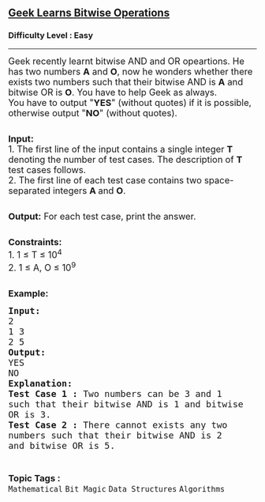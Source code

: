 <h2><a href="https://www.geeksforgeeks.org/batch/competitive-programming/track/cp-math-bitMasking/problem/geek-learns-bitwise-operations">Geek Learns Bitwise Operations</a></h2><h3>Difficulty Level : Easy</h3><hr><div class="problems_problem_content__Xm_eO"><p><span style="font-size:18px">Geek recently learnt bitwise AND and OR opeartions. He has two numbers <strong>A</strong> and <strong>O</strong>, now he wonders whether there exists two numbers such that their bitwise AND is <strong>A</strong> and bitwise OR is <strong>O</strong>. You have to help Geek as always.<br>
You have to output "<strong>YES</strong>" (without quotes) if it is possible, otherwise output "<strong>NO</strong>" (without quotes).</span><br>
&nbsp;</p>

<p><span style="font-size:18px"><strong>Input:</strong><br>
1.&nbsp;The first line of the input contains a single integer<em> </em> <strong>T</strong> denoting the number of test cases. The description of&nbsp;<strong>T</strong> test cases follows.<br>
2.&nbsp;The first line of each test case contains two space-separated&nbsp;integers <strong>A</strong><strong>&nbsp;</strong>and <strong>O</strong>.</span><br>
&nbsp;</p>

<p><span style="font-size:18px"><strong>Output:</strong> For each test case, print the answer.</span><br>
&nbsp;</p>

<p><span style="font-size:18px"><strong>Constraints:</strong><br>
1. 1 ≤ T ≤ 10<sup>4</sup><br>
2. 1&nbsp;≤ A, O&nbsp;≤ 10<sup>9</sup></span><br>
&nbsp;</p>

<p><span style="font-size:18px"><strong>Example:</strong></span></p>

<pre><span style="font-size:18px"><strong>Input:</strong>
2
1 3
2 5
<strong>Output:</strong>
YES
NO
<strong>Explanation:</strong>
<strong>Test Case 1 :</strong> Two numbers can be 3 and 1 
such that their bitwise AND is 1 and bitwise 
OR is 3.
<strong>Test Case 2 :</strong> There cannot exists any two 
numbers such that their bitwise AND is 2 
and bitwise OR is 5.</span></pre>
</div><br><p><span style=font-size:18px><strong>Topic Tags : </strong><br><code>Mathematical</code>&nbsp;<code>Bit Magic</code>&nbsp;<code>Data Structures</code>&nbsp;<code>Algorithms</code>&nbsp;